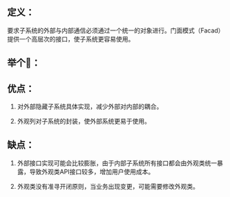 ## 定义：

要求子系统的外部与内部通信必须通过一个统一的对象进行。门面模式（Facad）提供一个高层次的接口，使子系统更容易使用。

## 举个🌰：


## 优点：
1. 对外部隐藏子系统具体实现，减少外部对内部的耦合。

2. 外观列对子系统的封装，使外部系统更易于使用。

## 缺点：
1. 外部接口实现可能会比较膨胀，由于内部子系统所有接口都会由外观类统一暴露，导致外观类API接口较多，增加用户使用成本。

2. 外观类没有准寻开闭原则，当业务出现变更，可能需要修改外观类。
